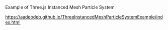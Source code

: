 Example of Three.js Instanced Mesh Particle System

https://aadebdeb.github.io/ThreeInstancedMeshParticleSystemExample/index.html